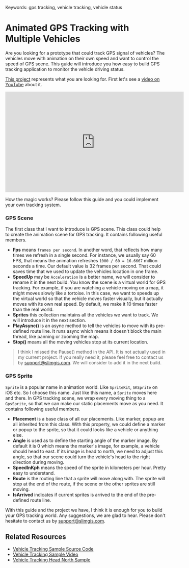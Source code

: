 Keywords: gps tracking, vehicle tracking, vehicle status

# Animated GPS Tracking with Multiple Vehicles

<desc>Are you looking for a prototype that could track GPS signal of vehicles? The vehicles move with animation on their own speed and want to control the speed of GPS scene. This guide will introduce you how easy to build GPS tracking application to monitor the vehicle driving status.</desc>

[This project](https://github.com/SlimGIS/GPSTrackingDemoForMultipleVehicles-Wpf) represents what you are looking for. First let's see a [video on YouTube](https://youtu.be/vbf1wP0IMcw) about it. 

<iframe width="560" height="315" src="https://www.youtube.com/embed/vbf1wP0IMcw" frameborder="0" allowfullscreen></iframe>

How the magic works? Please follow this guide and you could implement your own tracking system.

### GPS Scene
The first class that I want to introduce is GPS scene. This class could help to create the animation scene for GPS tracking. It contains following useful members.

- __Fps__ means `frames per second`. In another word, that reflects how many times we refresh in a single second. For instance, we usually say 60 FPS, that means the animation refreshes `1000 / 60 = 16.6667` million seconds a time. Our default value is 32 frames per second. That could saves time that we used to update the vehicles location in one frame.
- __SpeedUp__ may be `Acceleration` is a better name, we will consider to rename it in the next build. You know the scene is a virtual world for GPS tracking. For example, if you are watching a vehicle moving on a map, it might moves slowly like a tortoise. In this case, we want to speeds up the virtual world so that the vehicle moves faster visually, but it actually moves with its own real speed. By default, we make it 10 times faster than the real world.
- __Sprites__ this collection maintains all the vehicles we want to track. We will introduce it in the next section.
- __PlayAsync()__ is an async method to tell the vehicles to move with its pre-defined route line. It runs async which means it doesn't block the main thread, like panning or zooming the map.
- __Stop()__ means all the moving vehicles stop at its current location.
> I think I missed the Pause() method in the API. It is not actually used in my current project. If you really need it, please feel free to contact us by support@slimgis.com. We will consider to add it in the next build.

### GPS Sprite
`Sprite` is a popular name in animation world. Like `SpriteKit`, `SKSprite` on iOS etc. So I choose this name. Just like this name, a `Sprite` moves here and there. In GPS tracking scene, we wrap every moving thing to a `GpsSprite`, so that we can make our static placements move as you need. It contains following useful members.

- __Placement__ is a base class of all our placements. Like marker, popup are all inherited from this class. With this property, we could define a marker or popup to the sprite, so that it could looks like a vehicle or anything else.
- __Angle__ is used as to define the starting angle of the marker image. By default it is 0 which means the marker's image, for example, a vehicle should head to east. If its image is head to north, we need to adjust this angle, so that our scene could turn the vehicle's head to the right direction during moving.
- __SpeedInKph__ means the speed of the sprite in kilometers per hour. Pretty easy to understand.
- __Route__ is the routing line that a sprite will move along with. The sprite will stop at the end of the route, if the scene or the other sprites are still moving.
- __IsArrived__ indicates if current sprites is arrived to the end of the pre-defined route line.

With this guide and the project we have, I think it is enough for you to build your GPS tracking world. Any suggestions, we are glad to hear. Please don't hesitate to contact us by support@slimgis.com.

## Related Resources
- [Vehicle Tracking Sample Source Code](https://github.com/SlimGIS/GPSTrackingDemoForMultipleVehicles-Wpf)
- [Vehicle Tracking Sample Video](https://youtu.be/vbf1wP0IMcw)
- [Vehicle Tracking Head North Sample](https://slimgis.com/documents/gps-tracking-wpf)
